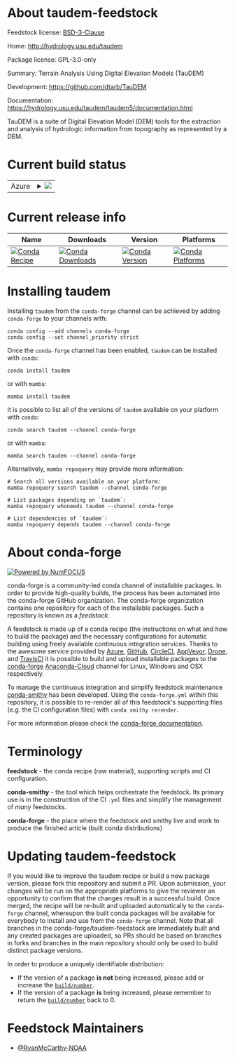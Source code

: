 About taudem-feedstock
======================

Feedstock license: [BSD-3-Clause](https://github.com/conda-forge/taudem-feedstock/blob/main/LICENSE.txt)

Home: http://hydrology.usu.edu/taudem

Package license: GPL-3.0-only

Summary: Terrain Analysis Using Digital Elevation Models (TauDEM)

Development: https://github.com/dtarb/TauDEM

Documentation: https://hydrology.usu.edu/taudem/taudem5/documentation.html

TauDEM is a suite of Digital Elevation Model (DEM) tools for the extraction and analysis of hydrologic information from topography as represented by a DEM.

Current build status
====================


<table>
    
  <tr>
    <td>Azure</td>
    <td>
      <details>
        <summary>
          <a href="https://dev.azure.com/conda-forge/feedstock-builds/_build/latest?definitionId=10821&branchName=main">
            <img src="https://dev.azure.com/conda-forge/feedstock-builds/_apis/build/status/taudem-feedstock?branchName=main">
          </a>
        </summary>
        <table>
          <thead><tr><th>Variant</th><th>Status</th></tr></thead>
          <tbody><tr>
              <td>linux_64</td>
              <td>
                <a href="https://dev.azure.com/conda-forge/feedstock-builds/_build/latest?definitionId=10821&branchName=main">
                  <img src="https://dev.azure.com/conda-forge/feedstock-builds/_apis/build/status/taudem-feedstock?branchName=main&jobName=linux&configuration=linux%20linux_64_" alt="variant">
                </a>
              </td>
            </tr>
          </tbody>
        </table>
      </details>
    </td>
  </tr>
</table>

Current release info
====================

| Name | Downloads | Version | Platforms |
| --- | --- | --- | --- |
| [![Conda Recipe](https://img.shields.io/badge/recipe-taudem-green.svg)](https://anaconda.org/conda-forge/taudem) | [![Conda Downloads](https://img.shields.io/conda/dn/conda-forge/taudem.svg)](https://anaconda.org/conda-forge/taudem) | [![Conda Version](https://img.shields.io/conda/vn/conda-forge/taudem.svg)](https://anaconda.org/conda-forge/taudem) | [![Conda Platforms](https://img.shields.io/conda/pn/conda-forge/taudem.svg)](https://anaconda.org/conda-forge/taudem) |

Installing taudem
=================

Installing `taudem` from the `conda-forge` channel can be achieved by adding `conda-forge` to your channels with:

```
conda config --add channels conda-forge
conda config --set channel_priority strict
```

Once the `conda-forge` channel has been enabled, `taudem` can be installed with `conda`:

```
conda install taudem
```

or with `mamba`:

```
mamba install taudem
```

It is possible to list all of the versions of `taudem` available on your platform with `conda`:

```
conda search taudem --channel conda-forge
```

or with `mamba`:

```
mamba search taudem --channel conda-forge
```

Alternatively, `mamba repoquery` may provide more information:

```
# Search all versions available on your platform:
mamba repoquery search taudem --channel conda-forge

# List packages depending on `taudem`:
mamba repoquery whoneeds taudem --channel conda-forge

# List dependencies of `taudem`:
mamba repoquery depends taudem --channel conda-forge
```


About conda-forge
=================

[![Powered by
NumFOCUS](https://img.shields.io/badge/powered%20by-NumFOCUS-orange.svg?style=flat&colorA=E1523D&colorB=007D8A)](https://numfocus.org)

conda-forge is a community-led conda channel of installable packages.
In order to provide high-quality builds, the process has been automated into the
conda-forge GitHub organization. The conda-forge organization contains one repository
for each of the installable packages. Such a repository is known as a *feedstock*.

A feedstock is made up of a conda recipe (the instructions on what and how to build
the package) and the necessary configurations for automatic building using freely
available continuous integration services. Thanks to the awesome service provided by
[Azure](https://azure.microsoft.com/en-us/services/devops/), [GitHub](https://github.com/),
[CircleCI](https://circleci.com/), [AppVeyor](https://www.appveyor.com/),
[Drone](https://cloud.drone.io/welcome), and [TravisCI](https://travis-ci.com/)
it is possible to build and upload installable packages to the
[conda-forge](https://anaconda.org/conda-forge) [Anaconda-Cloud](https://anaconda.org/)
channel for Linux, Windows and OSX respectively.

To manage the continuous integration and simplify feedstock maintenance
[conda-smithy](https://github.com/conda-forge/conda-smithy) has been developed.
Using the ``conda-forge.yml`` within this repository, it is possible to re-render all of
this feedstock's supporting files (e.g. the CI configuration files) with ``conda smithy rerender``.

For more information please check the [conda-forge documentation](https://conda-forge.org/docs/).

Terminology
===========

**feedstock** - the conda recipe (raw material), supporting scripts and CI configuration.

**conda-smithy** - the tool which helps orchestrate the feedstock.
                   Its primary use is in the construction of the CI ``.yml`` files
                   and simplify the management of *many* feedstocks.

**conda-forge** - the place where the feedstock and smithy live and work to
                  produce the finished article (built conda distributions)


Updating taudem-feedstock
=========================

If you would like to improve the taudem recipe or build a new
package version, please fork this repository and submit a PR. Upon submission,
your changes will be run on the appropriate platforms to give the reviewer an
opportunity to confirm that the changes result in a successful build. Once
merged, the recipe will be re-built and uploaded automatically to the
`conda-forge` channel, whereupon the built conda packages will be available for
everybody to install and use from the `conda-forge` channel.
Note that all branches in the conda-forge/taudem-feedstock are
immediately built and any created packages are uploaded, so PRs should be based
on branches in forks and branches in the main repository should only be used to
build distinct package versions.

In order to produce a uniquely identifiable distribution:
 * If the version of a package **is not** being increased, please add or increase
   the [``build/number``](https://docs.conda.io/projects/conda-build/en/latest/resources/define-metadata.html#build-number-and-string).
 * If the version of a package **is** being increased, please remember to return
   the [``build/number``](https://docs.conda.io/projects/conda-build/en/latest/resources/define-metadata.html#build-number-and-string)
   back to 0.

Feedstock Maintainers
=====================

* [@RyanMcCarthy-NOAA](https://github.com/RyanMcCarthy-NOAA/)

